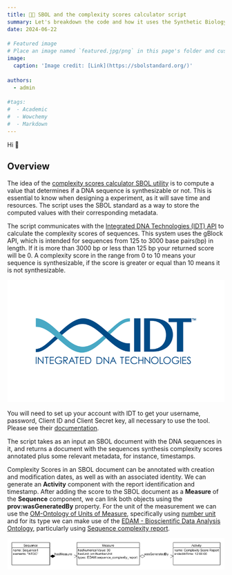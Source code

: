 ```yaml
---
title: 🧑‍💻️ SBOL and the complexity scores calculator script
summary: Let's breakdown the code and how it uses the Synthetic Biology Open Language(SBOL)
date: 2024-06-22

# Featured image
# Place an image named `featured.jpg/png` in this page's folder and customize its options here.
image:
  caption: 'Image credit: [Link](https://sbolstandard.org/)'

authors:
  - admin

#tags:
#  - Academic
#  - Wowchemy
#  - Markdown 
---
```


Hi 👋

## Overview

The idea of the [complexity scores calculator SBOL utility](https://github.com/SynBioDex/SBOL-utilities/blob/develop/sbol_utilities/calculate_complexity_scores.py) is to compute a value that determines if a DNA sequence is synthesizable or not. This is essential to know when designing a experiment, as it will save time and resources. The script uses the SBOL standard as a way to store the computed values with their corresponding metadata.


The script communicates with the [Integrated DNA Technologies (IDT) API](https://www.idtdna.com/site/order/gblockentry) to calculate the complexity scores of sequences. This system uses the gBlock API, which is intended for sequences from 125 to 3000 base pairs(bp) in length. If it is more than 3000 bp or less than 125 bp your returned score will be 0. A complexity score in the range from 0 to 10 means your sequence is synthesizable, if the score is greater or equal than 10 means it is not synthesizable.

![Integrated DNA Technologies (IDT)](IDT_logo.png)

You will need to set up your account with IDT to get your username, password, Client ID and Client Secret key, all necessary to use the tool. Please see their [documentation](https://www.idtdna.com/pages/tools/apidoc).


The script takes as an input an SBOL document with the DNA sequences in it, and returns a document with the sequences synthesis complexity scores annotated plus some relevant metadata, for instance, timestamps.

Complexity Scores in an SBOL document can be annotated with creation and modification dates, as well as with an associated identity. We can generate an **Activity** component with the report identification and timestamp. After adding the score to the SBOL document as a **Measure** of the **Sequence** component, we can link both objects using the **prov:wasGeneratedBy** property. For the unit of the measurement we can use the [OM-Ontology of Units of Measure](http://www.ontology-of-units-of-measure.org/), specifically using [number unit](http://www.ontology-of-units-of-measure.org/resource/om-2/NumberUnit) and for its type we can make use of the [EDAM - Bioscientific Data Analysis Ontology](https://bioportal.bioontology.org/ontologies/EDAM), particularly using [Sequence complexity report](https://bioportal.bioontology.org/ontologies/EDAM/?p=classes&conceptid=http%3A%2F%2Fedamontology.org%2Fdata_1259).

![Proposed approach for capturing a sequence's complexity score in SBOL.](complexity_score_annotation.png)

